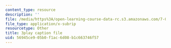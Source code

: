 ```yaml
---
content_type: resource
description: ''
file: /media/https%3A/open-learning-course-data-rc.s3.amazonaws.com/7-01sc-fundamentals-of-biology-fall-2011/56945ce905b0f1ac6d08b1c663746f57_CT9lYy6qSfg.srt
file_type: application/x-subrip
resourcetype: Other
title: 3play caption file
uid: 56945ce9-05b0-f1ac-6d08-b1c663746f57
---
```

